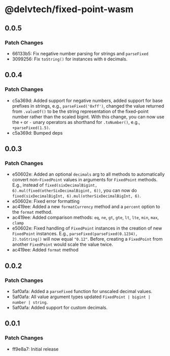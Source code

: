 # @delvtech/fixed-point-wasm

## 0.0.5

### Patch Changes

- 66133b5: Fix negative number parsing for strings and `parseFixed`
- 3099256: Fix `toString()` for instances with `0` decimals.

## 0.0.4

### Patch Changes

- c5a369d: Added support for negative numbers, added support for base prefixes in strings, e.g., `parseFixed('0xff')`, changed the value returned from `.valueOf()` to be the string representation of the fixed-point number rather than the scaled bigint. With this change, you can now use the `+` or `-` unary operators as shorthand for `.toNumber()`, e.g., `+parseFixed(1.5)`.
- c5a369d: Bumped deps

## 0.0.3

### Patch Changes

- e50602e: Added an optional `decimals` arg to all methods to automatically convert non-`FixedPoint` values in arguments for `FixedPoint` methods. E.g., instead of `fixed(sixDecimalBigint, 6).mul(fixed(otherSixDecimalBigint, 6))`, you can now do `fixed(sixDecimalBigInt, 6).mul(otherSixDecimalBigInt, 6)`.
- e50602e: Fixed error formatting
- ac419ee: Added a new `formatCurrency` method and a `percent` option to the `format` method.
- ac419ee: Added comparison methods: `eq`, `ne`, `gt`, `gte`, `lt`, `lte`, `min`, `max`, `clamp`
- e50602e: Fixed handling of `FixedPoint` instances in the creation of new `FixedPoint` instances. E.g., `parseFixed(parseFixed(0.1234), 2).toString()` will now equal `"0.12"`. Before, creating a `FixedPoint` from another `FixedPoint` would scale the value twice.
- ac419ee: Added `format` method

## 0.0.2

### Patch Changes

- 5af0afa: Added a `parseFixed` function for unscaled decimal values.
- 5af0afa: All value argument types updated `FixedPoint | bigint | number | string`.
- 5af0afa: Added support for custom decimals.

## 0.0.1

### Patch Changes

- ff9e8a7: Initial release
